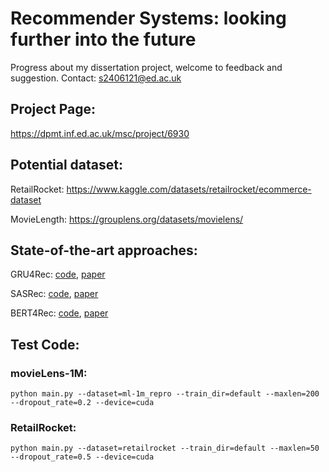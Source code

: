 # Recommender Systems: looking further into the future
Progress about my dissertation project, welcome to feedback and suggestion.
Contact: s2406121@ed.ac.uk


## Project Page:
https://dpmt.inf.ed.ac.uk/msc/project/6930

## Potential dataset:
RetailRocket: https://www.kaggle.com/datasets/retailrocket/ecommerce-dataset


MovieLength:
https://grouplens.org/datasets/movielens/

## State-of-the-art approaches:
GRU4Rec: [code](https://github.com/hidasib/GRU4Rec), [paper](https://arxiv.org/abs/1511.06939)

SASRec: [code](https://github.com/kang205/SASRec), [paper](https://arxiv.org/abs/1808.09781)

BERT4Rec: [code](https://github.com/FeiSun/BERT4Rec), [paper](https://arxiv.org/abs/1904.06690)


## Test Code:
### movieLens-1M:
```
python main.py --dataset=ml-1m_repro --train_dir=default --maxlen=200 --dropout_rate=0.2 --device=cuda
```
### RetailRocket:
```
python main.py --dataset=retailrocket --train_dir=default --maxlen=50 --dropout_rate=0.5 --device=cuda
```